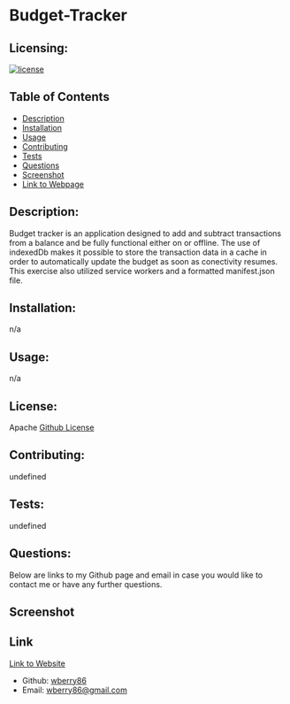 # Budget-Tracker


  ## Licensing:
  [![license](https://img.shields.io/badge/license-Apache-blue)](https://shields.io)
  ## Table of Contents 
  - [Description](#description)
  - [Installation](#installation)
  - [Usage](#usage)
  - [Contributing](#contributing)
  - [Tests](#tests)
  - [Questions](#questions)
  - [Screenshot](#screenshot)
  - [Link to Webpage](#link)
  ## Description:
  Budget tracker is an application designed to add and subtract transactions from a balance and be fully functional either on or offline.  The use of indexedDb makes it possible to store the transaction data in a cache in order to automatically update the budget as soon as conectivity resumes.  This exercise also utilized service workers and a formatted manifest.json file.
  ## Installation:
  n/a
  ## Usage:
  n/a
  ## License:
  Apache
  [Github License](Apache)
  ## Contributing:
  undefined
  ## Tests:
  undefined
  ## Questions:
  Below are links to my Github page and email in case you would like to contact me or have any further questions.

  ## Screenshot

  ## Link
  [Link to Website](https://young-lake-51772.herokuapp.com/)

  - Github: [wberry86](https://github.com/wberry86)
  - Email: wberry86@gmail.com